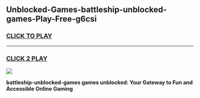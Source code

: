
## Unblocked-Games-battleship-unblocked-games-Play-Free-g6csi
<h3>
<a href="https://premium76.site?title=battleship-unblocked-games&ref=18A1">CLICK TO PLAY</a></h3>
<hr>

<h3>
<a href="https://premium76.site?title=battleship-unblocked-games&ref=18A1">CLICK 2 PLAY</a>
  
</h3>

<a href="https://premium76.site?title=battleship-unblocked-games&ref=18A1"><img src="https://clearcache.store/games.png"></a>


**battleship-unblocked-games games unblocked: Your Gateway to Fun and Accessible Online Gaming**
